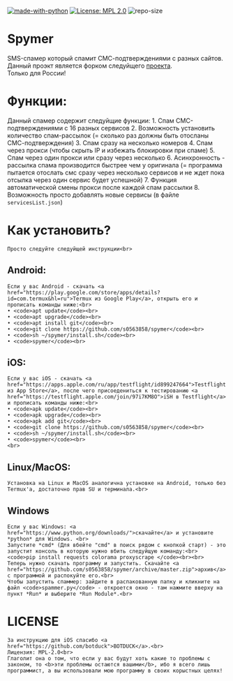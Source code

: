 [![made-with-python](https://img.shields.io/badge/Made%20with-Python-1f425f.svg)](https://www.python.org/) [![License: MPL 2.0](https://img.shields.io/badge/License-MPL%202.0-brightgreen.svg)](https://opensource.org/licenses/MPL-2.0) ![repo-size](https://img.shields.io/github/repo-size/fsystem88/spymer)

# Spymer
SMS-спамер который спамит СМС-подтверждениями с разных сайтов.<br>
Данный проэкт является форком следуйщего <a href="https://github.com/FSystem88/spymer">проекта</a>.<br>
Только для России!<br>

# Функции:
Данный спамер содержит следуйщие функции:
    1. Спам СМС-подтверждениями с 16 разных сервисов
2. Возможность установить количество спам-рассылок (= сколько раз должны быть отосланы СМС-подтверждения)
    3. Спам сразу на несколько номеров
4. Спам через прокси (чтобы скрыть IP и избежать блокировки при спаме)
    5. Спам через один прокси или сразу через несколько
6. Асинхронность - рассылка спама производится быстрее чем у оригинала (= программа пытается отослать смс сразу через несколько сервисов и не ждет пока отсылка через один сервис будет успешной)
    7. Функция автоматической смены прокси после каждой спам рассылки
8. Возможность просто добавлять новые сервисы (в файле <code>servicesList.json</code>)

# Как установить?
    Просто следуйте следуйщей инструкции<br>
## Android:
    Если у вас Android - скачать <a href="https://play.google.com/store/apps/details?id=com.termux&hl=ru">Termux из Google Play</a>, открыть его и прописать команды ниже:<br>
    • <code>apt update</code><br>
    • <code>apt upgrade</code><br>
    • <code>apt install git</code><br>
    • <code>git clone https://github.com/s0563858/spymer</code><br>
    • <code>sh ~/spymer/install.sh</code><br>
    • <code>spymer</code><br>

## iOS:
    Если у вас iOS - скачать <a href="https://apps.apple.com/ru/app/testflight/id899247664">Testflight из App Store</a>, после чего присоедениться к тестированию <a href="https://testflight.apple.com/join/97i7KM8O">iSH в Testflight</a> и прописать команды ниже:<br>
    • <code>apk update</code><br>
    • <code>apk upgrade</code><br>
    • <code>apk add git</code><br>
    • <code>git clone https://github.com/s0563858/spymer</code><br>
    • <code>sh ~/spymer/install.sh</code><br>
    • <code>spymer</code><br>
    <br>
## Linux/MacOS:
    Установка на Linux и MacOS аналогична установке на Android, только без Termux'a, достаточно прав SU и терминала.<br>

## Windows
    Если у вас Windows: <a href="https://www.python.org/downloads/">скачайте</a> и установите *python* для Windows. <br>
    Запустите *cmd* (Для вбейте "cmd" в поиск рядом с кнопкой старт) - это запустит консоль в которую нужно вбить следуйщую команду:<br>
    <code>pip install requests colorama proxyscrape </code><br><br>
    Теперь нужно скачать программу и запустить. Скачайте <a href="https://github.com/s0563858/spymer/archive/master.zip">архив</a> с программой и распокуйте его.<br>
    Чтобы запустить спаммер: зайдите в распакованную папку и кликните на файл <code>spammer.py</code> - откроется окно - там нажмите вверху на пункт *Run* и выберите *Run Module*.<br>






# LICENSE
    За инструкцию для iOS спасибо <a href="https://github.com/botduck">BOTDUCK</a>.<br>
    Лицензия: MPL-2.0<br>
    Глаголит она о том, что если у вас будут хоть какие то проблемы с законом, то <b>эти проблемы остаются вашими</b>, ибо я всего лишь программист, а вы использовали мою программу в своих корыстных целях!
